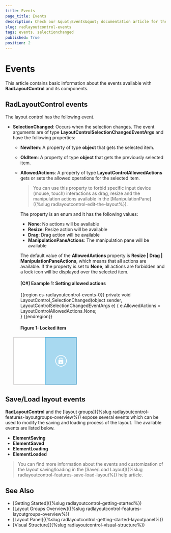 ```yaml
---
title: Events
page_title: Events
description: Check our &quot;Events&quot; documentation article for the RadLayoutControl {{ site.framework_name }} control.
slug: radlayoutcontrol-events
tags: events, selectionchanged
published: True
position: 2
---
```


# Events

This article contains basic information about the events available with __RadLayoutControl__ and its components.

## RadLayoutControl events

The layout control has the following event.

* __SelectionChanged__: Occurs when the selection changes. The event arguments are of type __LayoutControlSelectionChangedEventArgs__  and have the following properties:
	
	* __NewItem__: A property of type __object__ that gets the selected item.
	* __OldItem__: A property of type __object__ that gets the previously selected item.
	* __AllowedActions__: A property of type __LayoutControlAllowedActions__ gets or sets the allowed operations for the selected item. 	
	
		> You can use this property to forbid specific input device (mouse, touch) interactions as drag, resize and the manipulation actions available in the [ManipulationPane]({%slug radlayoutcontrol-edit-the-layout%}).
	
		The property is an enum and it has the following values:
		* __None__: No actions will be available 
		* __Resize__: Resize action will be available
		* __Drag__: Drag action will be available
		* __ManipulationPaneActions__: The manipulation pane will be available
		
		The default value of the __AllowedActions__ property is __Resize | Drag | ManipulationPaneActions__, which means that all actions are available. If the property is set to __None__, all actions are forbidden and a lock icon will be displayed over the selected item.
		
		#### __[C#] Example 1: Setting allowed actions__
		{{region cs-radlayoutcontrol-events-0}}
			private void LayoutControl_SelectionChanged(object sender, LayoutControlSelectionChangedEventArgs e)
			{
				e.AllowedActions = LayoutControlAllowedActions.None;                        
			}
		{{endregion}}
		
		#### __Figure 1: Locked item__
	![WPF RadLayoutControl Locked item](images/layoutcontrol-events-01.png)

## Save/Load layout events

__RadLayoutControl__ and the [layout groups]({%slug radlayoutcontrol-features-layoutgroups-overview%}) expose several events which can be used to modify the saving and loading process of the layout. The available events are listed below.

* __ElementSaving__
* __ElementSaved__
* __ElementLoading__
* __ElementLoaded__

> You can find more information about the events and customization of the layout saving/loading in the [Save/Load Layout]({%slug radlayoutcontrol-features-save-load-layout%}) help article.

## See Also  
* [Getting Started]({%slug radlayoutcontrol-getting-started%})
* [Layout Groups Overview]({%slug radlayoutcontrol-features-layoutgroups-overview%})
* [Layout Panel]({%slug radlayoutcontrol-getting-started-layoutpanel%})
* [Visual Structure]({%slug radlayoutcontrol-visual-structure%})
